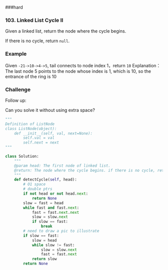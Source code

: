 ###hard

### 103. Linked List Cycle II

Given a linked list, return the node where the cycle begins.

If there is no cycle, return `null`.

### Example

Given `-21->10->4->5`, tail connects to node index 1，return `10`
Explanation：
The last node 5 points to the node whose index is 1, which is 10, so the entrance of the ring is 10

### Challenge

Follow up:

Can you solve it without using extra space?

```python
"""
Definition of ListNode
class ListNode(object):
    def __init__(self, val, next=None):
        self.val = val
        self.next = next
"""

class Solution:
    """
    @param head: The first node of linked list.
    @return: The node where the cycle begins. if there is no cycle, return null
    """
    def detectCycle(self, head):
        # O1 space 
        # double ptrs
        if not head or not head.next:
            return None
        slow = fast = head
        while fast and fast.next:
            fast = fast.next.next
            slow = slow.next
            if slow == fast:
                break
        # need to draw a pic to illustrate
        if slow == fast:
            slow = head
            while slow != fast:
                slow = slow.next
                fast = fast.next
            return slow
        return None
```

